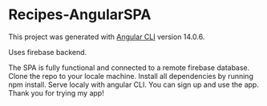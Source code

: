 # Recipes-AngularSPA

This project was generated with [Angular CLI](https://github.com/angular/angular-cli) version 14.0.6.

Uses firebase backend.

The SPA is fully functional and connected to a remote firebase database.
Clone the repo to your locale machine. Install all dependencies by running npm install. 
Serve localy with angular CLI. 
You can sign up and use the app.
Thank you for trying my app!
